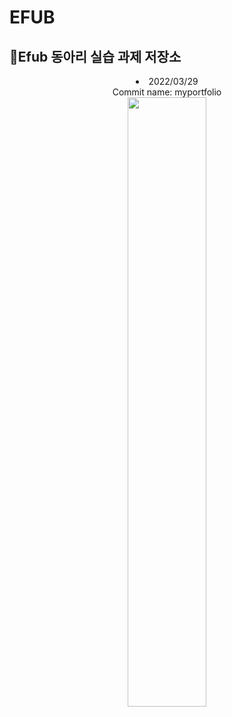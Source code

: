 # EFUB
## 👦Efub 동아리 실습 과제 저장소
<div align="center">
<li>2022/03/29<br> Commit name: myportfolio</li>
  <img src="https://user-images.githubusercontent.com/80975932/160634792-b2bcfa2a-ec97-431d-9f96-1859604cdf91.PNG" width=50% height= 50%>
</div>
